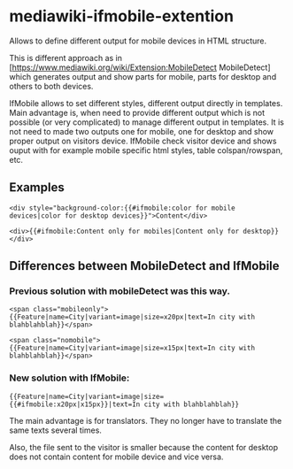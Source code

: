 # mediawiki-ifmobile-extention
Allows to define different output for mobile devices in HTML structure.

This is different approach as in [https://www.mediawiki.org/wiki/Extension:MobileDetect MobileDetect] which generates output and show parts for mobile, parts for desktop and others to both devices.

IfMobile allows to set different styles, different output directly in templates. Main advantage is, when need to provide different output which is not possible (or very complicated) to manage different output in templates. It is not need to made two outputs one for mobile, one for desktop and show proper output on visitors device. IfMobile check visitor device and shows ouput with for example mobile specific html styles, table colspan/rowspan, etc.

## Examples ##
`<div style="background-color:{{#ifmobile:color for mobile devices|color for desktop devices}}">Content</div>`

`<div>{{#ifmobile:Content only for mobiles|Content only for desktop}}</div>`

## Differences between MobileDetect and IfMobile ##
### Previous solution with mobileDetect was this way.
`<span class="mobileonly">{{Feature|name=City|variant=image|size=x20px|text=In city with blahblahblah}}</span>`

`<span class="nomobile">{{Feature|name=City|variant=image|size=x15px|text=In city with blahblahblah}}</span>`

### New solution with IfMobile:
`{{Feature|name=City|variant=image|size={{#ifmobile:x20px|x15px}}|text=In city with blahblahblah}}`

The main advantage is for translators. They no longer have to translate the same texts several times.

Also, the file sent to the visitor is smaller because the content for desktop does not contain content for mobile device and vice versa.
